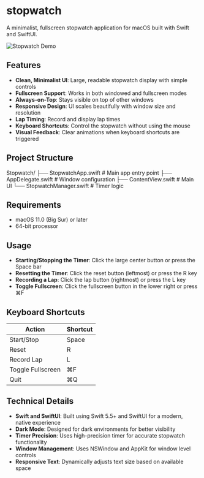 # stopwatch

A minimalist, fullscreen stopwatch application for macOS built with Swift and SwiftUI.

![Stopwatch Demo](screenshot-placeholder.png)

## Features

- **Clean, Minimalist UI**: Large, readable stopwatch display with simple controls
- **Fullscreen Support**: Works in both windowed and fullscreen modes
- **Always-on-Top**: Stays visible on top of other windows
- **Responsive Design**: UI scales beautifully with window size and resolution
- **Lap Timing**: Record and display lap times
- **Keyboard Shortcuts**: Control the stopwatch without using the mouse
- **Visual Feedback**: Clear animations when keyboard shortcuts are triggered

## Project Structure
Stopwatch/
├── StopwatchApp.swift     # Main app entry point
├── AppDelegate.swift      # Window configuration
├── ContentView.swift      # Main UI
└── StopwatchManager.swift # Timer logic

## Requirements

- macOS 11.0 (Big Sur) or later
- 64-bit processor

## Usage

- **Starting/Stopping the Timer**: Click the large center button or press the Space bar
- **Resetting the Timer**: Click the reset button (leftmost) or press the R key
- **Recording a Lap**: Click the lap button (rightmost) or press the L key
- **Toggle Fullscreen**: Click the fullscreen button in the lower right or press ⌘F

## Keyboard Shortcuts

| Action | Shortcut |
|--------|----------|
| Start/Stop | Space |
| Reset | R |
| Record Lap | L |
| Toggle Fullscreen | ⌘F |
| Quit | ⌘Q |

## Technical Details

- **Swift and SwiftUI**: Built using Swift 5.5+ and SwiftUI for a modern, native experience
- **Dark Mode**: Designed for dark environments for better visibility
- **Timer Precision**: Uses high-precision timer for accurate stopwatch functionality
- **Window Management**: Uses NSWindow and AppKit for window level controls
- **Responsive Text**: Dynamically adjusts text size based on available space
